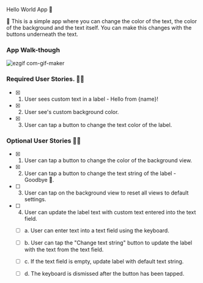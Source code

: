 Hello World App 📱

📝 This is a simple app where you can change the color of the text, the color of the background and the text itself. You can make this changes with the buttons underneath the text. 


### App Walk-though
![ezgif com-gif-maker](https://user-images.githubusercontent.com/102193884/179433780-d6461c9b-889e-46db-a59c-c09b27943e4f.gif)





### Required User Stories. 👨‍💻
- [x] 1. User sees custom text in a label - Hello from {name}!
- [x] 2. User see's custom background color.
- [x] 3. User can tap a button to change the text color of the label.

### Optional User Stories 👨‍💻
- [x] 1. User can tap a button to change the color of the background view.
- [x] 2. User can tap a button to change the text string of the label - Goodbye 👋.
- [ ] 3. User can tap on the background view to reset all views to default settings.
- [ ] 4. User can update the label text with custom text entered into the text field.
   - [ ] a. User can enter text into a text field using the keyboard.
   - [ ] b. User can tap the "Change text string" button to update the label with the text from the text field.
   - [ ] c. If the text field is empty, update label with default text string.
   - [ ] d. The keyboard is dismissed after the button has been tapped.


